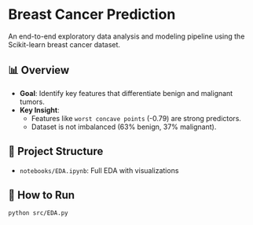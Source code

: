 # Breast Cancer Prediction

An end-to-end exploratory data analysis and modeling pipeline using the Scikit-learn breast cancer dataset.

## 📊 Overview
- **Goal**: Identify key features that differentiate benign and malignant tumors.
- **Key Insight**: 
  - Features like `worst concave points` (-0.79) are strong predictors.
  - Dataset is not imbalanced (63% benign, 37% malignant).

## 📂 Project Structure
- `notebooks/EDA.ipynb`: Full EDA with visualizations

## 🚀 How to Run
```bash
python src/EDA.py